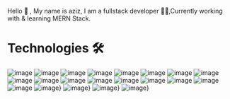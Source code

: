 
Hello 👋 , My name is aziz, I am a fullstack developer 👨‍💻,Currently working with & learning MERN Stack.



<h1>Technologies 🛠</h1

<!-- -->

![image](https://img.shields.io/badge/MongoDB-4EA94B?style=for-the-badge&logo=mongodb&logoColor=white)
![image](https://img.shields.io/badge/Chakra--UI-319795?style=for-the-badge&logo=chakra-ui&logoColor=white) 
![image](https://img.shields.io/badge/Express.js-000000?style=for-the-badge&logo=express&logoColor=white)
![image](https://img.shields.io/badge/firebase-ffca28?style=for-the-badge&logo=firebase&logoColor=black)
![image](https://img.shields.io/badge/next.js-000000?style=for-the-badge&logo=nextdotjs&logoColor=white)
![image](https://img.shields.io/badge/Node.js-339933?style=for-the-badge&logo=nodedotjs&logoColor=white)
![image](https://img.shields.io/badge/React-20232A?style=for-the-badge&logo=react&logoColor=61DAFB)
![image](https://img.shields.io/badge/Vite-B73BFE?style=for-the-badge&logo=vite&logoColor=FFD62E)
![image](https://img.shields.io/badge/VSCode-0078D4?style=for-the-badge&logo=visual%20studio%20code&logoColor=white)
![image](https://img.shields.io/badge/WebStorm-000000?style=for-the-badge&logo=WebStorm&logoColor=white)
![image](https://img.shields.io/badge/CSS3-1572B6?style=for-the-badge&logo=css3&logoColor=white)
![image](https://img.shields.io/badge/HTML5-E34F26?style=for-the-badge&logo=html5&logoColor=white)
![image](https://img.shields.io/badge/JavaScript-323330?style=for-the-badge&logo=javascript&logoColor=F7DF1E)
![image](	https://img.shields.io/badge/TypeScript-007ACC?style=for-the-badge&logo=typescript&logoColor=white)
![image](https://img.shields.io/badge/prettier-1A2C34?style=for-the-badge&logo=prettier&logoColor=F7BA3E)
![image](https://img.shields.io/badge/React_Native-20232A?style=for-the-badge&logo=react&logoColor=61DAFB)
![image](https://img.shields.io/badge/Ubuntu-E95420?style=for-the-badge&logo=ubuntu&logoColor=white)
![image}](	https://img.shields.io/badge/GitHub-100000?style=for-the-badge&logo=github&logoColor=white)
![image}](  https://img.shields.io/badge/microsoft%20azure-0089D6?style=for-the-badge&logo=microsoft-azure&logoColor=white)
![image}](  https://img.shields.io/badge/Vercel-000000?style=for-the-badge&logo=vercel&logoColor=white)
![image}](  https://img.shields.io/badge/eslint-3A33D1?style=for-the-badge&logo=eslint&logoColor=white)




<!-- -->
<!-- -->


<!-- [![GitHub Streak](https://github-readme-streak-stats.herokuapp.com/?user=medAzizRezgui&theme=dark)](https://git.io/streak-stats) -->


